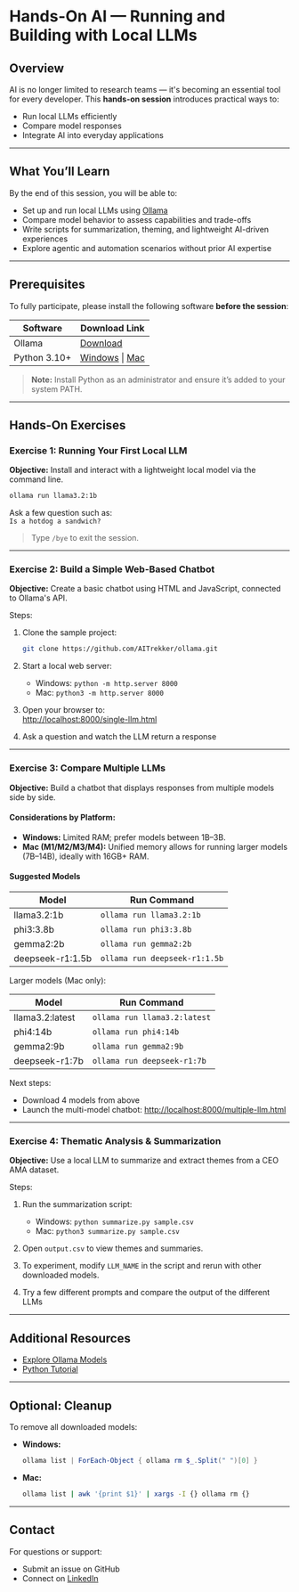 # Hands-On AI — Running and Building with Local LLMs

## Overview

AI is no longer limited to research teams — it's becoming an essential tool for every developer. This **hands-on session** introduces practical ways to:

- Run local LLMs efficiently
- Compare model responses
- Integrate AI into everyday applications

---

## What You’ll Learn

By the end of this session, you will be able to:

- Set up and run local LLMs using [Ollama](https://ollama.ai)
- Compare model behavior to assess capabilities and trade-offs
- Write scripts for summarization, theming, and lightweight AI-driven experiences
- Explore agentic and automation scenarios without prior AI expertise

---

## Prerequisites

To fully participate, please install the following software **before the session**:

| Software     | Download Link |
|--------------|----------------|
| Ollama       | [Download](https://ollama.ai/download) |
| Python 3.10+ | [Windows](https://www.python.org/downloads/windows/) &#124; [Mac](https://www.python.org/downloads/mac-osx/) |

> **Note:** Install Python as an administrator and ensure it’s added to your system PATH.

---

## Hands-On Exercises

### Exercise 1: Running Your First Local LLM

**Objective:** Install and interact with a lightweight local model via the command line.

```sh
ollama run llama3.2:1b
```

Ask a few question such as:  
`Is a hotdog a sandwich?`

> Type `/bye` to exit the session.

---

### Exercise 2: Build a Simple Web-Based Chatbot

**Objective:** Create a basic chatbot using HTML and JavaScript, connected to Ollama's API.

Steps:

1. Clone the sample project:  
   ```sh
   git clone https://github.com/AITrekker/ollama.git
   ```

2. Start a local web server:  
   - Windows: `python -m http.server 8000`  
   - Mac: `python3 -m http.server 8000`

3. Open your browser to:  
   [http://localhost:8000/single-llm.html](http://localhost:8000/single-llm.html)

4. Ask a question and watch the LLM return a response

---

### Exercise 3: Compare Multiple LLMs

**Objective:** Build a chatbot that displays responses from multiple models side by side.

#### Considerations by Platform:

- **Windows:** Limited RAM; prefer models between 1B–3B.
- **Mac (M1/M2/M3/M4):** Unified memory allows for running larger models (7B–14B), ideally with 16GB+ RAM.

#### Suggested Models

| Model | Run Command |
|-------|-------------|
| llama3.2:1b | `ollama run llama3.2:1b` |
| phi3:3.8b   | `ollama run phi3:3.8b` |
| gemma2:2b   | `ollama run gemma2:2b` |
| deepseek-r1:1.5b | `ollama run deepseek-r1:1.5b` |

Larger models (Mac only):

| Model | Run Command |
|-------|-------------|
| llama3.2:latest | `ollama run llama3.2:latest` |
| phi4:14b        | `ollama run phi4:14b` |
| gemma2:9b       | `ollama run gemma2:9b` |
| deepseek-r1:7b  | `ollama run deepseek-r1:7b` |

Next steps:

- Download 4 models from above
- Launch the multi-model chatbot: [http://localhost:8000/multiple-llm.html](http://localhost:8000/multiple-llm.html)

---

### Exercise 4: Thematic Analysis & Summarization

**Objective:** Use a local LLM to summarize and extract themes from a CEO AMA dataset.

Steps:

1. Run the summarization script:  
   - Windows: `python summarize.py sample.csv`  
   - Mac: `python3 summarize.py sample.csv`

2. Open `output.csv` to view themes and summaries.

3. To experiment, modify `LLM_NAME` in the script and rerun with other downloaded models.

4. Try a few different prompts and compare the output of the different LLMs

---

## Additional Resources

- [Explore Ollama Models](https://ollama.com/search)  
- [Python Tutorial](https://docs.python.org/3/tutorial/)

---

## Optional: Cleanup

To remove all downloaded models:

- **Windows:**
  ```powershell
  ollama list | ForEach-Object { ollama rm $_.Split(" ")[0] }
  ```

- **Mac:**
  ```bash
  ollama list | awk '{print $1}' | xargs -I {} ollama rm {}
  ```

---

## Contact

For questions or support:  
- Submit an issue on GitHub  
- Connect on [LinkedIn](https://www.linkedin.com/in/agupta11/)